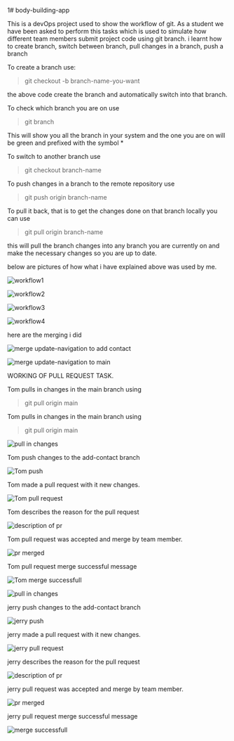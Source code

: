 1# body-building-app

This is a devOps project used to show the workflow of git.
As a student we have been asked to perform this tasks which is used to simulate how different team members 
submit project code using git branch. i learnt how to create branch, switch between branch, pull changes in a branch,
push a branch

To create a branch use: 
> git checkout -b branch-name-you-want

the above code create the branch and automatically switch into that branch.

To check which branch you are on use 
> git branch 

This will show you all the branch in your system and the one you are on will be green and prefixed with the symbol *

To switch to another branch use 
> git checkout branch-name

To push changes in a branch to the remote repository use 
> git push origin branch-name

To pull it back, that is to get the changes done on that branch locally you can use 

> git pull origin branch-name

this will pull the branch changes into any branch you are currently on and make the necessary changes so you are up to date.

below are pictures of how what i have explained above was used by me.

![workflow1](./images/git-workflow-1.png)

![workflow2](./images/git-workflow-2.png)

![workflow3](./images/git-workflow-3.png)

![workflow4](./images/git-workflow-4.png)

here are the merging i did

![merge update-navigation to add contact](./images/update-navigation-merge.png)

![merge update-navigation to main](./images/merge-nav-to-main.png)


WORKING OF PULL REQUEST TASK.

Tom pulls in changes in the main branch using 
> git pull origin main

Tom pulls in changes in the main branch using 
> git pull origin main

![pull in changes](./images/Tom-pull-in-changes-in-main-branch.png)

Tom push changes to the add-contact branch

![Tom push](./images/tom-push-changes-to-it-branch.png)

Tom made a pull request with it new changes.

![Tom pull request](./images/Tom-pull-request.png)

Tom describes the reason for the pull request

![description of pr](./images/Tom-description.png)

Tom pull request was accepted and merge by team member.

![pr merged](./images/Tom-requesting%20merge.png)

Tom pull request merge successful message

![Tom merge successfull](./images/Tom-pull-request-successful-message.png)


![pull in changes](./images/jerry-pulls-changes.png)

jerry push changes to the add-contact branch

![jerry push](./images/jerry-push-changes.png)

jerry made a pull request with it new changes.

![jerry pull request](./images/pull-request-for-jerry.png)

jerry describes the reason for the pull request

![description of pr](./images/jerry-pr-description.png)

jerry pull request was accepted and merge by team member.

![pr merged](./images/merging-pr-for-jerry.png)

jerry pull request merge successful message

![merge successfull](./images/merge-message-of-jerry-pr.png)

